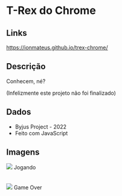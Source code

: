 # T-Rex do Chrome

## Links
https://ionmateus.github.io/trex-chrome/

## Descrição
<p>Conhecem, né?</p>
<p>(Infelizmente este projeto não foi finalizado)</p>

## Dados
* Byjus Project - 2022
* Feito com JavaScript

## Imagens
<img src="https://raw.githubusercontent.com/IonMateus/trex-chrome/main/imagesReadme/playing.png"/> 
Jogando <br> <br>  <br>

<img src="https://raw.githubusercontent.com/IonMateus/trex-chrome/main/imagesReadme/game-over.png"/>
Game Over <br>  <br>  <br>
